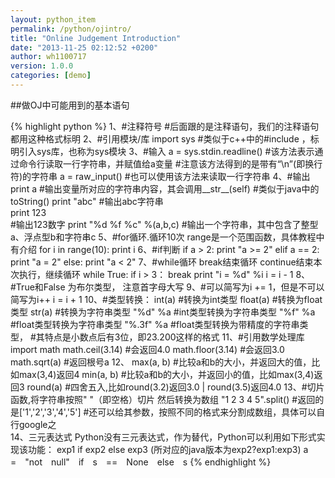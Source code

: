 ```yaml
---
layout: python_item
permalink: /python/ojintro/
title: "Online Judgement Introduction"
date: "2013-11-25 02:12:52 +0200"
author: wh1100717
version: 1.0.0
categories: [demo]
---
```


##做OJ中可能用到的基本语句

{% highlight python %}
1、#注释符号
	#后面跟的是注释语句，我们的注释语句都用这种格式标明
2、#引用模块/库
import sys #类似于c++中的#include <stdio>，标明引入sys库，也称为sys模块
3、#输入
a = sys.stdin.readline() 
    #该方法表示通过命令行读取一行字符串，并赋值给a变量
    #注意该方法得到的是带有“\n”(即换行符)的字符串
a = raw_input() #也可以使用该方法来读取一行字符串
4、#输出
print a
    #输出变量所对应的字符串内容，其会调用__str__(self)
    #类似于java中的toString()
print "abc"	
    #输出abc字符串  
print 123	
    #输出123数字
print "%d %f %c" %(a,b,c) 
    #输出一个字符串，其中包含了整型a、浮点型b和字符串c
5、#for循环.循环10次   range是一个范围函数，具体教程中有介绍
for i in range(10):
    print i
6、#if判断
if a > 2:
    print "a >= 2"
elif a == 2:
    print "a = 2"
else:
    print "a < 2"
7、#while循环  break结束循环 continue结束本次执行，继续循环
while True:
    if i > 3： break
    print "i = %d" %i
    i = i - 1
8、#True和False  为布尔类型， 注意首字母大写
9、#可以简写为i += 1，但是不可以简写为i++
i = i + 1
10、#类型转换：
int(a)          #转换为int类型
float(a)        #转换为float类型
str(a)          #转换为字符串类型
"%d" %a         #int类型转换为字符串类型
"%f" %a         #float类型转换为字符串类型
"%.3f" %a       #float类型转换为带精度的字符串类型，
                #其特点是小数点后有3位，即23.200这样的格式
11、#引用数学处理库
import math 
math.ceil(3.14)     #会返回4.0
math.floor(3.14)    #会返回3.0
math.sqrt(a)        #返回根号a
12、
max(a, b)       #比较a和b的大小，并返回大的值，比如max(3,4)返回4
min(a, b)       #比较a和b的大小，并返回小的值，比如max(3,4)返回3
round(a)        #四舍五入,比如round(3.2)返回3.0	| round(3.5)返回4.0
13、#切片函数,将字符串按照" "（即空格）切片 然后转换为数组
"1 2 3 4 5".split() #返回的是['1','2','3','4','5']
    #还可以给其参数，按照不同的格式来分割成数组，具体可以自行google之   
14、三元表达式
Python没有三元表达式，作为替代，Python可以利用如下形式实现该功能：
exp1 if exp2 else exp3 (所对应的java版本为exp2?exp1:exp3)
a　=　"not　null"　if　s　==　None　else　s
{% endhighlight %}